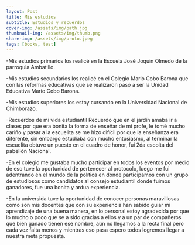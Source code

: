 ```yaml
---
layout: Post
title: Mis estudios
subtitle: Estudios y recuerdos
cover-img: /assets/img/path.jpg
thumbnail-img: /assets/img/thumb.png
share-img: /assets/img/proto.jpeg
tags: [books, test]
---
```


-Mis estudios primarios los realicé en la Escuela José Joquín Olmedo de la parroquia Ambatillo.

-Mis estudios secundarios los realicé en el Colegio Mario Cobo Barona que con las reformas educativas que se realizaron pasó a ser la Unidad Educativa Mario Cobo Barona.

-Mis estudios superiores los estoy cursando en la Universidad Nacional de Chimborazo.

-Recuerdos de mi vida estudiantil
Recuerdo que en el jardín amaba ir a clases por que era bonita la forma de enseñar de mi profe, le tomé mucho cariño y pasar a la escuelita se me hizo difícil por que la enseñanza era diferente, sin embargo estudiaba con mucho entusiasmo, al terminar la escuelita obtuve un puesto en el cuadro de honor, fui 2da escolta del pabellón Nacional.

-En el colegio me gustaba mucho participar en todos los eventos por medio de eso tuve la oportunidad de pertenecer al protocolo, luego me fui adentrando en el  mundo de la política en donde participamos con un grupo de estudiosos como candidatos al consejo estudiantil donde fuimos ganadores, fue una bonita y ardua experiencia. 

-En la universida tuve la oportunidad de conocer personas maravillosas como son mis docentes que con su experiencia han sabido guiar mi aprendizaje de una buena manera, en lo personal estoy agradecida por que lo mucho o poco que se a sido gracias a ellos y a un par de compañeros que bien ganado tienen ese nombre, aún no llegamos a la recta final pero cada vez falta menos y mientras eso pasa espero todos logremos llegar a nuestra meta propuesta.
